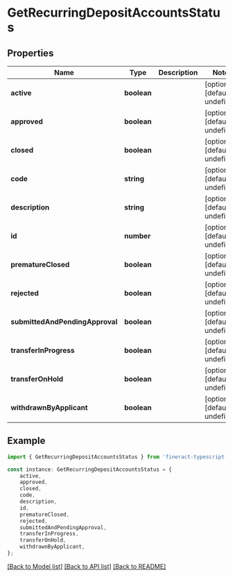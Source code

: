 # GetRecurringDepositAccountsStatus


## Properties

Name | Type | Description | Notes
------------ | ------------- | ------------- | -------------
**active** | **boolean** |  | [optional] [default to undefined]
**approved** | **boolean** |  | [optional] [default to undefined]
**closed** | **boolean** |  | [optional] [default to undefined]
**code** | **string** |  | [optional] [default to undefined]
**description** | **string** |  | [optional] [default to undefined]
**id** | **number** |  | [optional] [default to undefined]
**prematureClosed** | **boolean** |  | [optional] [default to undefined]
**rejected** | **boolean** |  | [optional] [default to undefined]
**submittedAndPendingApproval** | **boolean** |  | [optional] [default to undefined]
**transferInProgress** | **boolean** |  | [optional] [default to undefined]
**transferOnHold** | **boolean** |  | [optional] [default to undefined]
**withdrawnByApplicant** | **boolean** |  | [optional] [default to undefined]

## Example

```typescript
import { GetRecurringDepositAccountsStatus } from 'fineract-typescript-client';

const instance: GetRecurringDepositAccountsStatus = {
    active,
    approved,
    closed,
    code,
    description,
    id,
    prematureClosed,
    rejected,
    submittedAndPendingApproval,
    transferInProgress,
    transferOnHold,
    withdrawnByApplicant,
};
```

[[Back to Model list]](../README.md#documentation-for-models) [[Back to API list]](../README.md#documentation-for-api-endpoints) [[Back to README]](../README.md)
